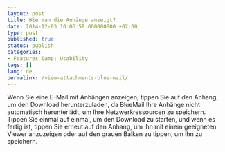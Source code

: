 ```yaml
---
layout: post
title: Wie man die Anhänge anzeigt?
date: 2014-12-03 10:06:58.000000000 +02:00
type: post
published: true
status: publish
categories:
- Features &amp; Usability
tags: []
lang: de
permalink: /view-attachments-blue-mail/
---
```


Wenn Sie eine E-Mail mit Anhängen anzeigen, tippen Sie auf den Anhang, um den Download herunterzuladen, da BlueMail Ihre Anhänge nicht automatisch herunterlädt, um Ihre Netzwerkressourcen zu speichern. Tippen Sie einmal auf einmal, um den Download zu starten, und wenn es fertig ist, tippen Sie erneut auf den Anhang, um ihn mit einem geeigneten Viewer anzuzeigen oder auf den grauen Balken zu tippen, um ihn zu speichern.
